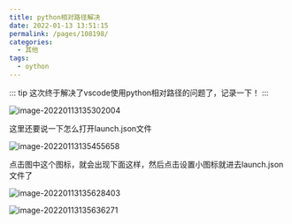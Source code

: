 ```yaml
---
title: python相对路径解决
date: 2022-01-13 13:51:15
permalink: /pages/108198/
categories:
  - 其他
tags:
  - oython
---
```


::: tip
这次终于解决了vscode使用python相对路径的问题了，记录一下！
:::

![image-20220113135302004](https://gitee.com/AdHeRe_418/image/raw/master/image/image-20220113135302004.png)

这里还要说一下怎么打开launch.json文件

![image-20220113135455658](https://gitee.com/AdHeRe_418/image/raw/master/image/image-20220113135455658.png)

点击图中这个图标，就会出现下面这样，然后点击设置小图标就进去launch.json文件了

![image-20220113135628403](https://gitee.com/AdHeRe_418/image/raw/master/image/image-20220113135628403.png)

![image-20220113135636271](https://gitee.com/AdHeRe_418/image/raw/master/image/image-20220113135636271.png)
